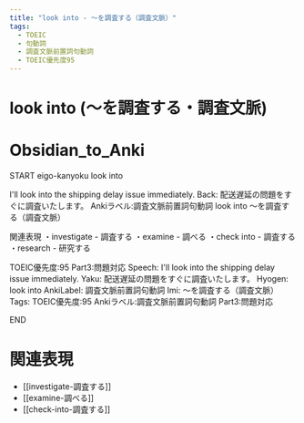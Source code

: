 ```yaml
---
title: "look into - ～を調査する（調査文脈）"
tags:
  - TOEIC
  - 句動詞
  - 調査文脈前置詞句動詞
  - TOEIC優先度95
---
```


# look into (～を調査する・調査文脈)

# Obsidian_to_Anki
START
eigo-kanyoku
look into

I'll look into the shipping delay issue immediately.
Back: 
配送遅延の問題をすぐに調査いたします。
Ankiラベル:調査文脈前置詞句動詞
look into
～を調査する（調査文脈）

関連表現
・investigate - 調査する
・examine - 調べる
・check into - 調査する
・research - 研究する

TOEIC優先度:95
Part3:問題対応
Speech: I'll look into the shipping delay issue immediately.
Yaku: 配送遅延の問題をすぐに調査いたします。
Hyogen: look into
AnkiLabel: 調査文脈前置詞句動詞
Imi: ～を調査する（調査文脈）
Tags: TOEIC優先度:95 Ankiラベル:調査文脈前置詞句動詞 Part3:問題対応
<!--ID: 1752099912590-->
END

# 関連表現
- [[investigate-調査する]]
- [[examine-調べる]]
- [[check-into-調査する]] 